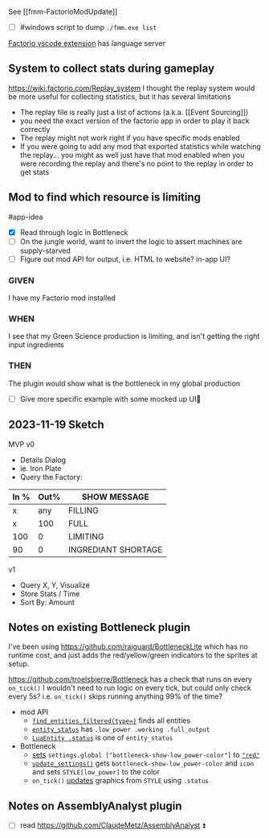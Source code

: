 See [[fmm-FactorioModUpdate]]
- [ ] #windows  script to dump `./fmm.exe list`

[Factorio vscode extension](https://github.com/DragonGamesStudios/fmodsilo-vscode) has language server
## System to collect stats during gameplay
https://wiki.factorio.com/Replay_system
I thought the replay system would be more useful for collecting statistics, but it has several limitations 
- The replay file is really just a list of actions (a.k.a. [[Event Sourcing]])
- you need the exact version of the factorio app in order to play it back correctly 
- The replay might not work right if you have specific mods enabled
- If you were going to add any mod that exported statistics while watching the replay... you might as well just have that mod enabled when you were recording the replay and there's no point to the replay in order to get stats

## Mod to find which resource is limiting
#app-idea 
- [x] Read through logic in Bottleneck
- [ ] On the jungle world, want to invert the logic to assert machines are supply-starved
- [ ] Figure out mod API for output, i.e. HTML to website? in-app UI?
### GIVEN
I have my Factorio mod installed
### WHEN
I see that my Green Science production is limiting, and isn't getting the right input ingredients
### THEN
The plugin would show what is the bottleneck in my global production
- [ ] Give more specific example with some mocked up UI🔼 

## 2023-11-19 Sketch
MVP v0
- Details Dialog
- ie. Iron Plate
- Query the Factory:

| In % | Out% | SHOW MESSAGE        |
| ---- | ---- | ------------------- |
| x    | any  | FILLING             |
| x    | 100  | FULL                |
| 100  | 0    | LIMITING            |
| 90   | 0    | INGREDIANT SHORTAGE |

v1
- Query X, Y, Visualize
- Store Stats / Time
- Sort By: Amount
## Notes on existing Bottleneck plugin
I've been using https://github.com/raiguard/BottleneckLite which has no runtime cost, and just adds the red/yellow/green indicators to the sprites at setup.

https://github.com/troelsbjerre/Bottleneck has a check that runs on every `on_tick()` 
I wouldn't need to run logic on every tick, but could only check every 5s? i.e. `on_tick()` skips running anything 99% of the time?

- mod API
	-  [`find_entities_filtered(type=)`](https://lua-api.factorio.com/stable/classes/LuaSurface.html#find_entities_filtered) finds all entities
	- [`entity_status`](https://lua-api.factorio.com/stable/defines.html#defines.entity_status) has `.low_power .working .full_output` 
	- [`LuaEntity .status`](https://lua-api.factorio.com/stable/classes/LuaEntity.html#status)  is one of `entity_status`
- Bottleneck 
	- [sets](https://github.com/troelsbjerre/Bottleneck/blob/5826c545cfcc5f5f772f03f64938e4983f9f900e/settings.lua#L194) `settings.global ["bottleneck-show-low_power-color"]` to [`"red"`](https://github.com/troelsbjerre/Bottleneck/blob/5826c545cfcc5f5f772f03f64938e4983f9f900e/settings.lua#L175) 
	- [`update_settings()`](https://github.com/troelsbjerre/Bottleneck/blob/5826c545cfcc5f5f772f03f64938e4983f9f900e/control.lua#L212) gets `bottleneck-show-low_power-color`  and `icon` and sets `STYLE[low_power]` to the color
	- `on_tick()` [updates](https://github.com/troelsbjerre/Bottleneck/blob/5826c545cfcc5f5f772f03f64938e4983f9f900e/control.lua#L183) graphics from `STYLE` using `.status`

## Notes on AssemblyAnalyst plugin
- [ ] read https://github.com/ClaudeMetz/AssemblyAnalyst ⏫
